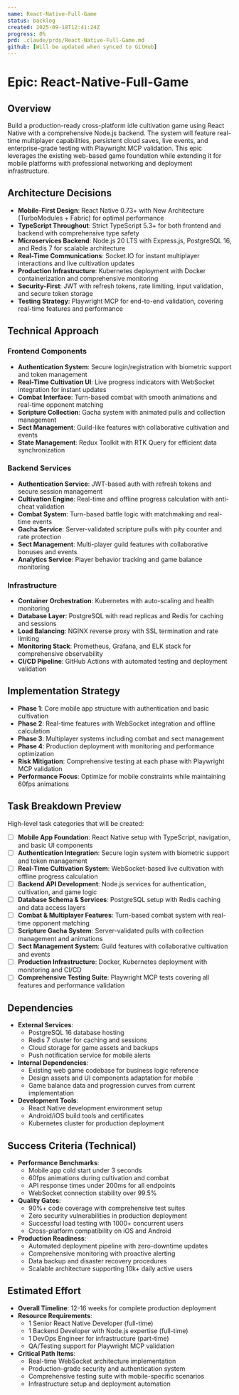 ```yaml
---
name: React-Native-Full-Game
status: backlog
created: 2025-09-18T12:41:24Z
progress: 0%
prd: .claude/prds/React-Native-Full-Game.md
github: [Will be updated when synced to GitHub]
---
```


# Epic: React-Native-Full-Game

## Overview
Build a production-ready cross-platform idle cultivation game using React Native with a comprehensive Node.js backend. The system will feature real-time multiplayer capabilities, persistent cloud saves, live events, and enterprise-grade testing with Playwright MCP validation. This epic leverages the existing web-based game foundation while extending it for mobile platforms with professional networking and deployment infrastructure.

## Architecture Decisions
- **Mobile-First Design**: React Native 0.73+ with New Architecture (TurboModules + Fabric) for optimal performance
- **TypeScript Throughout**: Strict TypeScript 5.3+ for both frontend and backend with comprehensive type safety
- **Microservices Backend**: Node.js 20 LTS with Express.js, PostgreSQL 16, and Redis 7 for scalable architecture
- **Real-Time Communications**: Socket.IO for instant multiplayer interactions and live cultivation updates
- **Production Infrastructure**: Kubernetes deployment with Docker containerization and comprehensive monitoring
- **Security-First**: JWT with refresh tokens, rate limiting, input validation, and secure token storage
- **Testing Strategy**: Playwright MCP for end-to-end validation, covering real-time features and performance

## Technical Approach
### Frontend Components
- **Authentication System**: Secure login/registration with biometric support and token management
- **Real-Time Cultivation UI**: Live progress indicators with WebSocket integration for instant updates
- **Combat Interface**: Turn-based combat with smooth animations and real-time opponent matching
- **Scripture Collection**: Gacha system with animated pulls and collection management
- **Sect Management**: Guild-like features with collaborative cultivation and events
- **State Management**: Redux Toolkit with RTK Query for efficient data synchronization

### Backend Services
- **Authentication Service**: JWT-based auth with refresh tokens and secure session management
- **Cultivation Engine**: Real-time and offline progress calculation with anti-cheat validation
- **Combat System**: Turn-based battle logic with matchmaking and real-time events
- **Gacha Service**: Server-validated scripture pulls with pity counter and rate protection
- **Sect Management**: Multi-player guild features with collaborative bonuses and events
- **Analytics Service**: Player behavior tracking and game balance monitoring

### Infrastructure
- **Container Orchestration**: Kubernetes with auto-scaling and health monitoring
- **Database Layer**: PostgreSQL with read replicas and Redis for caching and sessions
- **Load Balancing**: NGINX reverse proxy with SSL termination and rate limiting
- **Monitoring Stack**: Prometheus, Grafana, and ELK stack for comprehensive observability
- **CI/CD Pipeline**: GitHub Actions with automated testing and deployment validation

## Implementation Strategy
- **Phase 1**: Core mobile app structure with authentication and basic cultivation
- **Phase 2**: Real-time features with WebSocket integration and offline calculation
- **Phase 3**: Multiplayer systems including combat and sect management
- **Phase 4**: Production deployment with monitoring and performance optimization
- **Risk Mitigation**: Comprehensive testing at each phase with Playwright MCP validation
- **Performance Focus**: Optimize for mobile constraints while maintaining 60fps animations

## Task Breakdown Preview
High-level task categories that will be created:
- [ ] **Mobile App Foundation**: React Native setup with TypeScript, navigation, and basic UI components
- [ ] **Authentication Integration**: Secure login system with biometric support and token management
- [ ] **Real-Time Cultivation System**: WebSocket-based live cultivation with offline progress calculation
- [ ] **Backend API Development**: Node.js services for authentication, cultivation, and game logic
- [ ] **Database Schema & Services**: PostgreSQL setup with Redis caching and data access layers
- [ ] **Combat & Multiplayer Features**: Turn-based combat system with real-time opponent matching
- [ ] **Scripture Gacha System**: Server-validated pulls with collection management and animations
- [ ] **Sect Management System**: Guild features with collaborative cultivation and events
- [ ] **Production Infrastructure**: Docker, Kubernetes deployment with monitoring and CI/CD
- [ ] **Comprehensive Testing Suite**: Playwright MCP tests covering all features and performance validation

## Dependencies
- **External Services**:
  - PostgreSQL 16 database hosting
  - Redis 7 cluster for caching and sessions
  - Cloud storage for game assets and backups
  - Push notification service for mobile alerts
- **Internal Dependencies**:
  - Existing web game codebase for business logic reference
  - Design assets and UI components adaptation for mobile
  - Game balance data and progression curves from current implementation
- **Development Tools**:
  - React Native development environment setup
  - Android/iOS build tools and certificates
  - Kubernetes cluster for production deployment

## Success Criteria (Technical)
- **Performance Benchmarks**:
  - Mobile app cold start under 3 seconds
  - 60fps animations during cultivation and combat
  - API response times under 200ms for all endpoints
  - WebSocket connection stability over 99.5%
- **Quality Gates**:
  - 90%+ code coverage with comprehensive test suites
  - Zero security vulnerabilities in production deployment
  - Successful load testing with 1000+ concurrent users
  - Cross-platform compatibility on iOS and Android
- **Production Readiness**:
  - Automated deployment pipeline with zero-downtime updates
  - Comprehensive monitoring with proactive alerting
  - Data backup and disaster recovery procedures
  - Scalable architecture supporting 10k+ daily active users

## Estimated Effort
- **Overall Timeline**: 12-16 weeks for complete production deployment
- **Resource Requirements**:
  - 1 Senior React Native Developer (full-time)
  - 1 Backend Developer with Node.js expertise (full-time)
  - 1 DevOps Engineer for infrastructure (part-time)
  - QA/Testing support for Playwright MCP validation
- **Critical Path Items**:
  - Real-time WebSocket architecture implementation
  - Production-grade security and authentication system
  - Comprehensive testing suite with mobile-specific scenarios
  - Infrastructure setup and deployment automation